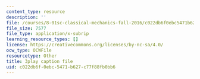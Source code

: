 ```yaml
---
content_type: resource
description: ''
file: /courses/8-01sc-classical-mechanics-fall-2016/c022db6f0ebc5471b627c77f88fb0bb6_q785KV5ZIN0.vtt
file_size: 7577
file_type: application/x-subrip
learning_resource_types: []
license: https://creativecommons.org/licenses/by-nc-sa/4.0/
ocw_type: OCWFile
resourcetype: Other
title: 3play caption file
uid: c022db6f-0ebc-5471-b627-c77f88fb0bb6
---
```

